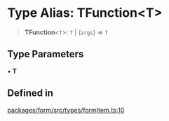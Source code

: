 # Type Alias: TFunction\<T\>

> **TFunction**\<`T`\>: `T` \| (`args`) => `T`

## Type Parameters

• **T**

## Defined in

[packages/form/src/types/formItem.ts:10](https://github.com/XiaoPiHong/xph-crud/blob/1453d1f4b2490c13545a9d7404efaaabc2a2fd0f/packages/form/src/types/formItem.ts#L10)
